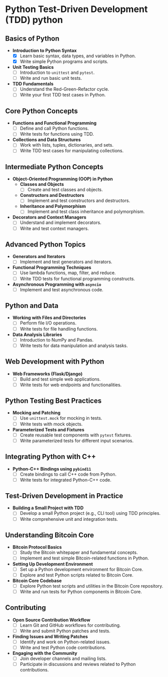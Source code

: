# Python Test-Driven Development (TDD) python

## Basics of Python

- **Introduction to Python Syntax**
  - [x] Learn basic syntax, data types, and variables in Python.
  - [x] Write simple Python programs and scripts.

- **Unit Testing Basics**
  - [ ] Introduction to `unittest` and `pytest`.
  - [ ] Write and run basic unit tests.

- **TDD Fundamentals**
  - [ ] Understand the Red-Green-Refactor cycle.
  - [ ] Write your first TDD test cases in Python.

## Core Python Concepts

- **Functions and Functional Programming**
  - [ ] Define and call Python functions.
  - [ ] Write tests for functions using TDD.

- **Collections and Data Structures**
  - [ ] Work with lists, tuples, dictionaries, and sets.
  - [ ] Write TDD test cases for manipulating collections.

## Intermediate Python Concepts

- **Object-Oriented Programming (OOP) in Python**
  - **Classes and Objects**
    - [ ] Create and test classes and objects.
  - **Constructors and Destructors**
    - [ ] Implement and test constructors and destructors.
  - **Inheritance and Polymorphism**
    - [ ] Implement and test class inheritance and polymorphism.

- **Decorators and Context Managers**
  - [ ] Understand and implement decorators.
  - [ ] Write and test context managers.

## Advanced Python Topics

- **Generators and Iterators**
  - [ ] Implement and test generators and iterators.

- **Functional Programming Techniques**
  - [ ] Use lambda functions, map, filter, and reduce.
  - [ ] Write TDD tests for functional programming constructs.

- **Asynchronous Programming with `asyncio`**
  - [ ] Implement and test asynchronous code.

## Python and Data

- **Working with Files and Directories**
  - [ ] Perform file I/O operations.
  - [ ] Write tests for file handling functions.

- **Data Analysis Libraries**
  - [ ] Introduction to NumPy and Pandas.
  - [ ] Write tests for data manipulation and analysis tasks.

## Web Development with Python

- **Web Frameworks (Flask/Django)**
  - [ ] Build and test simple web applications.
  - [ ] Write tests for web endpoints and functionalities.

## Python Testing Best Practices

- **Mocking and Patching**
  - [ ] Use `unittest.mock` for mocking in tests.
  - [ ] Write tests with mock objects.

- **Parameterized Tests and Fixtures**
  - [ ] Create reusable test components with `pytest` fixtures.
  - [ ] Write parameterized tests for different input scenarios.

## Integrating Python with C++

- **Python-C++ Bindings using `pybind11`**
  - [ ] Create bindings to call C++ code from Python.
  - [ ] Write tests for integrated Python-C++ code.

## Test-Driven Development in Practice

- **Building a Small Project with TDD**
  - [ ] Develop a small Python project (e.g., CLI tool) using TDD principles.
  - [ ] Write comprehensive unit and integration tests.

## Understanding Bitcoin Core

- **Bitcoin Protocol Basics**
  - [ ] Study the Bitcoin whitepaper and fundamental concepts.
  - [ ] Implement and test simple Bitcoin-related functions in Python.

- **Setting Up Development Environment**
  - [ ] Set up a Python development environment for Bitcoin Core.
  - [ ] Explore and test Python scripts related to Bitcoin Core.

- **Bitcoin Core Codebase**
  - [ ] Explore Python test scripts and utilities in the Bitcoin Core repository.
  - [ ] Write and run tests for Python components in Bitcoin Core.

## Contributing

- **Open Source Contribution Workflow**
  - [ ] Learn Git and GitHub workflows for contributing.
  - [ ] Write and submit Python patches and tests.

- **Finding Issues and Writing Patches**
  - [ ] Identify and work on Python-related issues.
  - [ ] Write and test Python code contributions.

- **Engaging with the Community**
  - [ ] Join developer channels and mailing lists.
  - [ ] Participate in discussions and reviews related to Python contributions.
